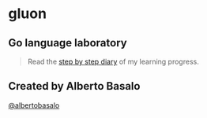 # gluon

## Go language laboratory

> Read the [step by step diary](https://github.com/AtomicBuilders/gluon/blob/main/docs/index.md) of my learning progress.



## Created by Alberto Basalo

[@albertobasalo](https://twitter.com/albertobasalo)

